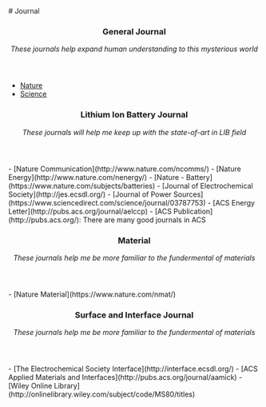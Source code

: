 <section class="thirteen columns" markdown="1">
# Journal
<article markdown="1">
<header>
<h1>General Journal</h1>
<span><address>These journals help expand human understanding to this mysterious world </address></span>
</header>

- [Nature](http://www.nature.com)
- [Science](http://www.sciencemag.org/)
</article>

<article markdown="1">
<header>
<h1>Lithium Ion Battery Journal</h1>
<span><address>These journals will help me keep up with the state-of-art in LIB field</address></span>
</header>
- [Nature Communication](http://www.nature.com/ncomms/)  
- [Nature Energy](http://www.nature.com/nenergy/)  
- [Nature - Battery](https://www.nature.com/subjects/batteries)  
- [Journal of Electrochemical Society](http://jes.ecsdl.org/)  
- [Journal of Power Sources](https://www.sciencedirect.com/science/journal/03787753)  
- [ACS Energy Letter](http://pubs.acs.org/journal/aelccp)  
- [ACS Publication](http://pubs.acs.org/): There are many good journals in ACS

</article>

<article markdown="1">
<header>
<h1>Material</h1>
<span><address>These journals help me be more familiar to  the fundermental of materials</address></span>
</header>
- [Nature Material](https://www.nature.com/nmat/)  
 
</article>

<article markdown="1">
<header>
<h1>Surface and Interface Journal</h1>
<span><address>These journals help me be more familiar to  the fundermental of materials</address></span>
</header>
- [The Electrochemical Society Interface](http://interface.ecsdl.org/)  
- [ACS Applied Materials and Interfaces](http://pubs.acs.org/journal/aamick)  
- [Wiley Online Library](http://onlinelibrary.wiley.com/subject/code/MS80/titles)  
 
</article>


</section>
